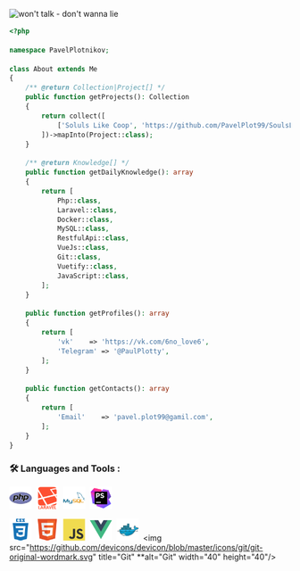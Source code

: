 ![won't talk - don't wanna lie](https://www.aluxe.me/wp-content/uploads/2016/01/moj-php-mvc-framework-wide.jpg)

```php
<?php

namespace PavelPlotnikov;

class About extends Me
{
    /** @return Collection|Project[] */
    public function getProjects(): Collection
    {
        return collect([
            ['Soluls Like Coop', 'https://github.com/PavelPlot99/SoulsLikeCoopVue'],
        ])->mapInto(Project::class);
    }

    /** @return Knowledge[] */
    public function getDailyKnowledge(): array
    {
        return [
            Php::class,
            Laravel::class,
            Docker::class,
            MySQL::class,
            RestfulApi::class,
            VueJs::class,
            Git::class,
            Vuetify::class,
            JavaScript::class,
        ];
    }

    public function getProfiles(): array
    {
        return [
            'vk'    => 'https://vk.com/6no_love6',
            'Telegram' => '@PaulPlotty',
        ];
    }

    public function getContacts(): array
    {
        return [
            'Email'    => 'pavel.plot99@gamil.com',
        ];
    }
}
```

### :hammer_and_wrench: Languages and Tools :
<div>
  <img src="https://github.com/devicons/devicon/blob/master/icons/php/php-original.svg" title="PHP" alt="PHP" width="40" height="40"/>&nbsp;
  <img src="https://github.com/devicons/devicon/blob/master/icons/laravel/laravel-plain-wordmark.svg" title="Laravel" alt="Laravel" width="40" height="40"/>&nbsp;
  <img src="https://github.com/devicons/devicon/blob/master/icons/mysql/mysql-original-wordmark.svg" title="MySQL" alt="MySQL" width="40" height="40"/>&nbsp;
  <img src="https://github.com/devicons/devicon/blob/master/icons/phpstorm/phpstorm-original.svg" title="PHPStorm" alt="PHPStorm" width="40" height="40"/>&nbsp;
    
  <img src="https://github.com/devicons/devicon/blob/master/icons/css3/css3-plain-wordmark.svg"  title="CSS3" alt="CSS" width="40" height="40"/>&nbsp;
  <img src="https://github.com/devicons/devicon/blob/master/icons/html5/html5-original.svg" title="HTML5" alt="HTML" width="40" height="40"/>&nbsp;
  <img src="https://github.com/devicons/devicon/blob/master/icons/javascript/javascript-original.svg" title="JavaScript" alt="JavaScript" width="40" height="40"/>&nbsp;
   <img src="https://github.com/devicons/devicon/blob/master/icons/vuejs/vuejs-original.svg" title="Vue" alt="Vue" width="40" height="40"/>&nbsp;
   <img src="https://github.com/devicons/devicon/blob/master/icons/docker/docker-original.svg" title="Docker" alt="Docker" width="40" height="40"/>&nbsp;
   <img src="https://github.com/devicons/devicon/blob/master/icons/git/git-original-wordmark.svg" title="Git" **alt="Git" width="40" height="40"/>&nbsp;
</div>
